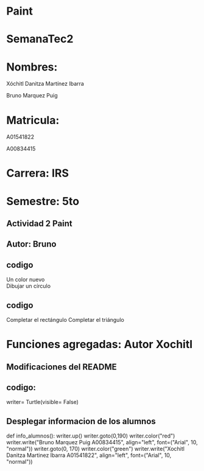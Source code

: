 # Paint

# SemanaTec2
# Nombres: 
Xóchitl Danitza Martínez Ibarra

Bruno Marquez Puig
# Matricula: 
A01541822

A00834415
# Carrera: IRS

# Semestre: 5to

## Actividad 2 Paint 
## Autor: Bruno
## codigo
Un color nuevo   
Dibujar un círculo
## codigo
Completar el rectángulo
Completar el triángulo


# Funciones agregadas: Autor Xochitl 
## Modificaciones del README 
## codigo:
writer= Turtle(visible= False)
## Desplegar informacion de los alumnos 
def info_alumnos():
    writer.up()
    writer.goto(0,190)
    writer.color("red")
    writer.write("Bruno Marquez Puig A00834415", align="left", font=("Arial", 10, "normal"))
    writer.goto(0, 170)
    writer.color("green")
    writer.write("Xochitl Danitza Martinez Ibarra A01541822", align="left", font=("Arial", 10, "normal"))
 

